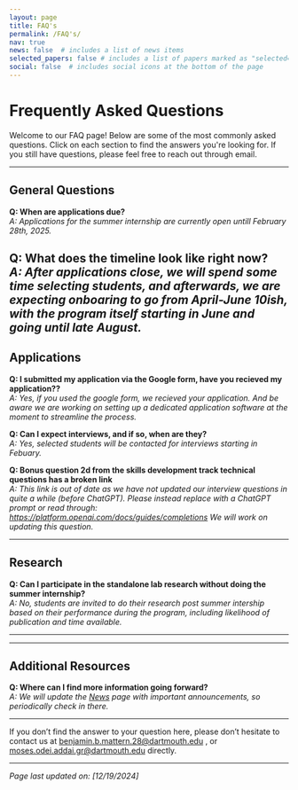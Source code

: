 ```yaml
---
layout: page
title: FAQ's
permalink: /FAQ's/
nav: true
news: false  # includes a list of news items
selected_papers: false # includes a list of papers marked as "selected={true}"
social: false  # includes social icons at the bottom of the page
---
```

# Frequently Asked Questions

Welcome to our FAQ page! Below are some of the most commonly asked questions. Click on each section to find the answers you're looking for. If you still have questions, please feel free to reach out through email.

---

## General Questions

**Q: When are applications due?**  
_A: Applications for the summer internship are currently open untill February 28th, 2025._


**Q: What does the timeline look like right now?**  
_A: After applications close, we will spend some time selecting students, and afterwards, we are expecting onboaring to go from April-June 10ish, with the program itself starting in June and going until late August._
---

## Applications

**Q: I submitted my application via the Google form, have you recieved my application??**  
_A: Yes, if you used the google form, we recieved your application. And be aware we are working on setting up a dedicated application software at the moment to streamline the process._

**Q: Can I expect interviews, and if so, when are they?**  
_A: Yes, selected students will be contacted for interviews starting in Febuary._

**Q: Bonus question 2d from the skills development track technical questions has a broken link**  
_A: This link is out of date as we have not updated our interview questions in quite a while (before ChatGPT). Please instead replace with a ChatGPT prompt or read through: https://platform.openai.com/docs/guides/completions  We will work on updating this question._

<!--**Q: ?**  
_A: ._ -->


---

## Research

**Q: Can I participate in the standalone lab research without doing the summer internship?**  
_A: No, students are invited to do their research post summer intership based on their performance during the program, including likelihood of publication and time available._


---

<!--## Other topics

**Q:?**  
_A: ._

**Q: ?**  
_A: ._ -->


---

## Additional Resources

**Q: Where can I find more information going forward?**  
_A: We will update the [News](http://localhost:4000/blog/) page with important announcements, so periodically check in there._


---

If you don’t find the answer to your question here, please don’t hesitate to contact us at benjamin.b.mattern.28@dartmouth.edu , or moses.odei.addai.gr@dartmouth.edu directly.

---

*Page last updated on: [12/19/2024]*

